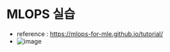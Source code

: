 # MLOPS 실습
* reference : https://mlops-for-mle.github.io/tutorial/
* ![image](https://github.com/KyungbinChoi/mlops_implementation/assets/16463258/262c47c0-8b1d-4e00-9930-a092bab43c79)
